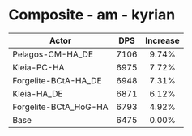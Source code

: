# Composite - am - kyrian
| Actor | DPS | Increase |
|---|:---:|:---:|
|Pelagos-CM-HA_DE|7106|9.74%|
|Kleia-PC-HA|6975|7.72%|
|Forgelite-BCtA-HA_DE|6948|7.31%|
|Kleia-HA_DE|6871|6.12%|
|Forgelite-BCtA_HoG-HA|6793|4.92%|
|Base|6475|0.00%|
